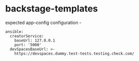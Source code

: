 # backstage-templates

expected app-config configuration -
```
ansible:
  creatorService:
    baseUrl: 127.0.0.1
    port: '5000'
  devSpacesBaseUrl: >-
    https://devspaces.dummy.test-tests.testing.check.com/
```
